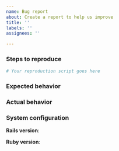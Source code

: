 ```yaml
---
name: Bug report
about: Create a report to help us improve
title: ''
labels: ''
assignees: ''

---
```


### Steps to reproduce
<!-- (Guidelines for creating a bug report are [available
here](https://edgeguides.rubyonrails.org/contributing_to_ruby_on_rails.html#creating-a-bug-report)) -->

<!-- Paste your executable test case created from one of the scripts found [here](https://edgeguides.rubyonrails.org/contributing_to_ruby_on_rails.html#create-an-executable-test-case) below: -->
```ruby
# Your reproduction script goes here
```

### Expected behavior
<!-- Tell us what should happen -->

### Actual behavior
<!-- Tell us what happens instead -->

### System configuration
**Rails version**:

**Ruby version**:
